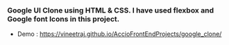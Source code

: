 ### Google UI Clone using HTML & CSS. I have used flexbox and Google font Icons in this project.
* Demo : https://vineetraj.github.io/AccioFrontEndProjects/google_clone/
